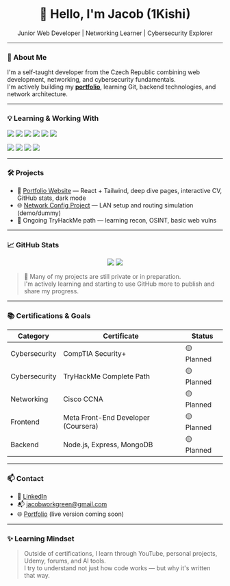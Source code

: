 <h1 align="center">👋 Hello, I'm Jacob (1Kishi)</h1>

<p align="center">Junior Web Developer | Networking Learner | Cybersecurity Explorer</p>

---

### 🎯 About Me

I'm a self-taught developer from the Czech Republic combining web development, networking, and cybersecurity fundamentals.  
I'm actively building my <strong><a href="https://github.com/1Kishi/portfolio">portfolio</a></strong>, learning Git, backend technologies, and network architecture.

---

### 💡 Learning & Working With

<p>
  <img src="https://img.shields.io/badge/-JavaScript-black?style=for-the-badge&logo=javascript&logoColor=yellow" />
  <img src="https://img.shields.io/badge/-React-black?style=for-the-badge&logo=react" />
  <img src="https://img.shields.io/badge/-TailwindCSS-black?style=for-the-badge&logo=tailwindcss" />
  <img src="https://img.shields.io/badge/-Vite-black?style=for-the-badge&logo=vite" />
  <img src="https://img.shields.io/badge/-Node.js-black?style=for-the-badge&logo=nodedotjs" />
  <img src="https://img.shields.io/badge/-Git-black?style=for-the-badge&logo=git" />
</p>

<p>
  <img src="https://img.shields.io/badge/-Cisco-black?style=for-the-badge&logo=cisco" />
  <img src="https://img.shields.io/badge/-TryHackMe-black?style=for-the-badge&logo=tryhackme" />
  <img src="https://img.shields.io/badge/-CCNA-black?style=for-the-badge" />
  <img src="https://img.shields.io/badge/-CompTIA_Security+ -black?style=for-the-badge" />
</p>

---

### 🛠️ Projects

- 🚀 [Portfolio Website](https://github.com/1Kishi/portfolio) — React + Tailwind, deep dive pages, interactive CV, GitHub stats, dark mode
- 🌐 [Network Config Project](https://github.com/1Kishi/network-config) — LAN setup and routing simulation (demo/dummy)
- 🔐 Ongoing TryHackMe path — learning recon, OSINT, basic web vulns

---

### 📈 GitHub Stats

<div align="center">
  <img src="https://github-readme-stats.vercel.app/api?username=1Kishi&show_icons=true&theme=tokyonight&hide_border=true" />
  <img src="https://github-readme-stats.vercel.app/api/top-langs/?username=1Kishi&layout=compact&theme=tokyonight&hide_border=true" />
</div>

> 🧩 Many of my projects are still private or in preparation.  
> I'm actively learning and starting to use GitHub more to publish and share my progress.

---

### 📚 Certifications & Goals

| Category       | Certificate                         | Status     |
|----------------|--------------------------------------|------------|
| Cybersecurity  | CompTIA Security+                   | 🟡 Planned |
| Cybersecurity  | TryHackMe Complete Path             | 🟡 Planned |
| Networking     | Cisco CCNA                          | 🟡 Planned |
| Frontend       | Meta Front-End Developer (Coursera) | 🟡 Planned |
| Backend        | Node.js, Express, MongoDB           | 🟡 Planned |

---

### 📫 Contact

- 💼 [LinkedIn](https://www.linkedin.com/in/jacobgreen-dev)
- 📬 jacobworkgreen@gmail.com
- 🌐 [Portfolio](https://github.com/1Kishi/portfolio) (live version coming soon)

---

### ✨ Learning Mindset

> Outside of certifications, I learn through YouTube, personal projects, Udemy, forums, and AI tools.  
> I try to understand not just how code works — but why it's written that way.
